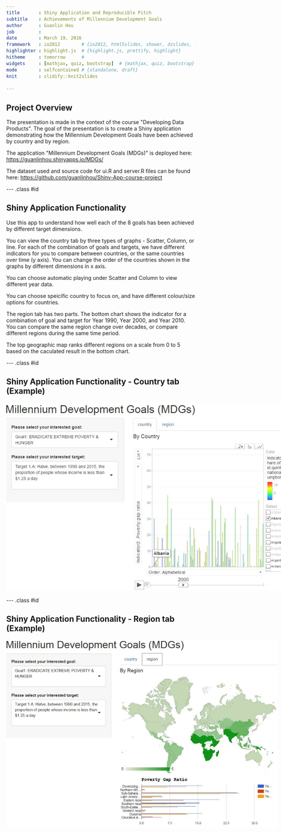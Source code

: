 ```yaml
---
title       : Shiny Application and Reproducible Pitch
subtitle    : Achievements of Millennium Development Goals
author      : Guanlin Hou
job         : 
date        : March 19, 2016
framework   : io2012        # {io2012, html5slides, shower, dzslides, ...}
highlighter : highlight.js  # {highlight.js, prettify, highlight}
hitheme     : tomorrow      # 
widgets     : [mathjax, quiz, bootstrap]  # {mathjax, quiz, bootstrap}
mode        : selfcontained # {standalone, draft}
knit        : slidify::knit2slides

---
```


## Project Overview

The presentation is made in the context of the course "Developing Data Products". The goal of the presentation is to create a Shiny application demonstrating how the Millennium Development Goals have been achieved by country and by region.

The application "Millennium Development Goals (MDGs)" is deployed here: https://guanlinhou.shinyapps.io/MDGs/

The dataset used and source code for ui.R and server.R files can be found here: https://github.com/guanlinhou/Shiny-App-course-project

--- .class #id

## Shiny Application Functionality 
Use this app to understand how well each of the 8 goals has been achieved by different target dimensions. 

You can view the country tab by three types of graphs - Scatter, Column, or line. For each of the combination of goals and targets, we have different indicators for you to compare between countries, or the same countries over time (y axis). You can change the order of the countries shown in the graphs by different dimensions in x axis.

You can choose automatic playing under Scatter and Column to view different year data.

You can choose speicific country to focus on, and have different colour/size options for countries.

The region tab has two parts. The bottom chart shows the indicator for a combination of goal and target for Year 1990, Year 2000, and Year 2010. You can compare the same region change over decades, or compare different regions during the same time period.

The top geographic map ranks different regions on a scale from 0 to 5 based on the caculated result in the bottom chart.

---  .class #id

## Shiny Application Functionality - Country tab (Example)

<!-- Limit image width and height -->
<style type="text/css">
img {     
  max-height: 500px;     
  max-width: 964px; 
}
</style>
 
<!-- Center image on slide -->
<script type="text/javascript" src="http://ajax.aspnetcdn.com/ajax/jQuery/jquery-1.7.min.js"></script>
<script type="text/javascript">
$(function() {     
  $("p:has(img)").addClass('centered'); 
});
</script>

![image](assets/img/country.png)

---  .class #id

## Shiny Application Functionality - Region tab (Example)
<script type="text/javascript" src="http://ajax.aspnetcdn.com/ajax/jQuery/jquery-1.7.min.js"></script>
<script type="text/javascript">
$(function() {     
  $("p:has(img)").addClass('centered'); 
});
</script>

![image](assets/img/region.png)






